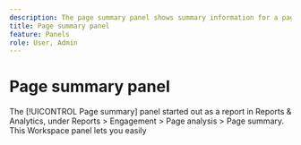 ```yaml
---
description: The page summary panel shows summary information for a page of your choosing.
title: Page summary panel
feature: Panels
role: User, Admin
---
```


# Page summary panel

The [!UICONTROL Page summary] panel started out as a report in Reports & Analytics, under Reports > Engagement > Page analysis > Page summary. This Workspace panel lets you easily 